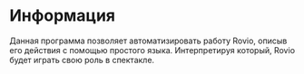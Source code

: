# Информация

Данная программа позволяет автоматизировать работу Rovio, описыв его
действия с помощью простого языка. Интерпретируя который, Rovio будет играть
свою роль в спектакле.

